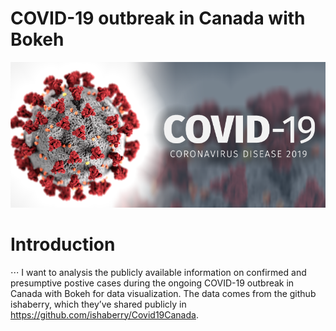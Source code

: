 # COVID-19 outbreak in Canada with Bokeh

![images](covid_19.png)

# Introduction
⋅⋅⋅ I want to analysis the publicly available information on confirmed and presumptive postive cases during the ongoing COVID-19 outbreak in Canada with Bokeh for data visualization. The data comes from the github ishaberry, which they’ve shared publicly in https://github.com/ishaberry/Covid19Canada.
